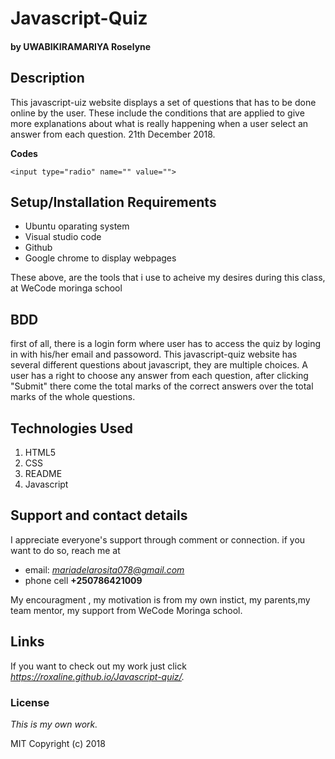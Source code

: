 # Javascript-Quiz
#### by **UWABIKIRAMARIYA Roselyne**
## Description
This javascript-uiz website displays a set of questions that has to be done online by the user.
These include the conditions that are applied to give more explanations about what is really happening when a user select an answer from each question. 21th December 2018.

**Codes**
```
<input type="radio" name="" value="">
```
## Setup/Installation Requirements
* Ubuntu oparating system
* Visual studio code
* Github
* Google chrome to display webpages

These above, are the tools that i use to acheive my desires during this class, at WeCode moringa school
## BDD
first of all, there is a login form where user has to access the quiz by loging in with his/her email and passoword.
This javascript-quiz website has several different questions about javascript, they are multiple choices. 
A user has a right to choose any answer from each question,  after clicking "Submit" there come the total marks of the correct answers over the total marks of the whole questions.
## Technologies Used
1. HTML5
2. CSS
3. README
4. Javascript
## Support and contact details
I appreciate everyone's support through comment or connection.
if you want to do so, reach me at 
* email: *mariadelarosita078@gmail.com*
* phone cell **+250786421009**

My encouragment , my motivation is from my own instict, my parents,my team mentor, my support from WeCode Moringa school.
## Links
If you want to check out my work just click *https://roxaline.github.io/Javascript-quiz/.*
### License
*This is my own work.*

MIT Copyright (c) 2018 